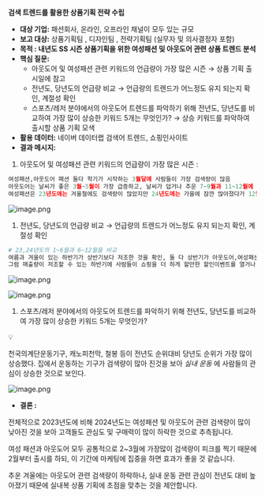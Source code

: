 **검색 트렌드를 활용한 상품기획 전략 수립**

- **대상 기업:**  패션회사, 온라인, 오프라인 채널이 모두 있는 규모
- **보고 대상:**  상품기획팀 , 디자인팀 , 전략기획팀 (실무자 및 의사결정자 포함)
- **목적 : 내년도 SS 시즌 상품기획을 위한 여성패션 및 아웃도어 관련 상품 트렌드 분석**
- **핵심 질문:**
    - 아웃도어 및 여성패션 관련 키워드의 언급량이 가장 많은 시즌 → 상품 기획 출시일에 참고
    - 전년도, 당년도의 언급량 비교 → 언급량의 트렌드가 어느정도 유지 되는지 확인, 계절성 확인
    - 스포츠/레저 분야에서의 아웃도어 트렌드를 파악하기 위해 전년도, 당년도를 비교하여 가장 많이 상승한 키워드 5개는 무엇인가? → 상승 키워드를 파악하여 출시할 상품 기획 모색
- **활용 데이터:** 네이버 데이터랩 검색어 트렌드, 쇼핑인사이트
- **결과 메시지:**
1. 아웃도어 및 여성패션 관련 키워드의 언급량이 가장 많은 시즌 : 

```python
여성패션,아웃도어 패션 둘다 학기가 시작하는 3월달에 사람들이 가장 검색량이 많음
아웃도어는 날씨가 좋은 3월~5월이 가장 급증하고, 날씨가 덥거나 추운 7~9월과 11~12월에 비율이 적다.
여성패션은 23년도에는 겨울철에도 검색량이 많았지만 24년도에는 가을에 잠깐 많아졌다가 12월달에는 하락세
```

![image.png](https://www.notion.so/Proj-0-API-5f75de8d6b6e4b4ba60124e223e7638f?pvs=4#6b7f87bf9d9a4ab597a757be32c39542)

1. 전년도, 당년도의 언급량 비교 → 언급량의 트렌드가 어느정도 유지 되는지 확인, 계절성 확인

```python
# 23,24년도의 1~6월과 6~12월을 비교
여름과 겨울이 있는 하반기가 상반기보다 저조한 것을 확인, 둘 다 상반기가 아웃도어,여성패션을 많이 찾음
그럼 매출량이 저조할 수 있는 하반기에 사람들이 쇼핑을 더 하게 할만한 할인이벤트를 열거나 가족단위 혹은 겨울여행을 계획중인 사람들을 대상으로 타겟층을 고려하여서 기획아이템을 짜보는 것도 좋을 거 같음.
```

![image.png](https://prod-files-secure.s3.us-west-2.amazonaws.com/66fe14c5-e3ed-4f06-b0ef-d16353703ce7/c0002085-52e0-4c88-b6f2-e865a43da428/image.png)

![image.png](https://prod-files-secure.s3.us-west-2.amazonaws.com/66fe14c5-e3ed-4f06-b0ef-d16353703ce7/40257f23-e387-413d-9ed5-26f9c8819871/image.png)

1. 스포츠/레저 분야에서의 아웃도어 트렌드를 파악하기 위해 전년도, 당년도를 비교하여 가장 많이 상승한 키워드 5개는 무엇인가? 

<aside>
💡

천국의계단운동기구, 캐노피천막, 철봉 등이 전년도 순위대비
당년도 순위가 가장 많이 상승했다.
집에서 운동하는 기구가 검색량이 많아 진것을 보아
*실내 운동* 에 사람들의 관심이 상승한 것으로 보인다.

</aside>

![image.png](https://prod-files-secure.s3.us-west-2.amazonaws.com/66fe14c5-e3ed-4f06-b0ef-d16353703ce7/aba12178-7a9d-4aed-91ee-365b6ee4496d/image.png)

- **결론 :**

전체적으로 2023년도에 비해 2024년도는  여성패션 및 아웃도어 관련 검색량이 많이 낮아진 것을 보아 고객들도 관심도 및 구매력이 많이 하락한 것으로 추측됩니다. 

여성 패션과 아웃도어 모두 공통적으로 2~3월에 가장많이 검색량이 피크를 찍기 때문에 2월부터 출시를 하되, 이 기간에 마케팅에 집중을 하면 효과가 좋을 것 같습니다. 

추운 겨울에는 아웃도어 관련 검색량이 하락하나, 실내 운동 관련 관심이 전년도 대비 높아졌기 때문에 실내복 상품 기획에 초점을 맞추는 것을 제안합니다.
